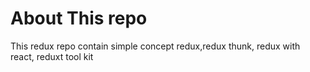 <h1>About This repo </h1>
<p>This redux repo contain simple concept redux,redux thunk, redux with react, reduxt tool kit</p> 